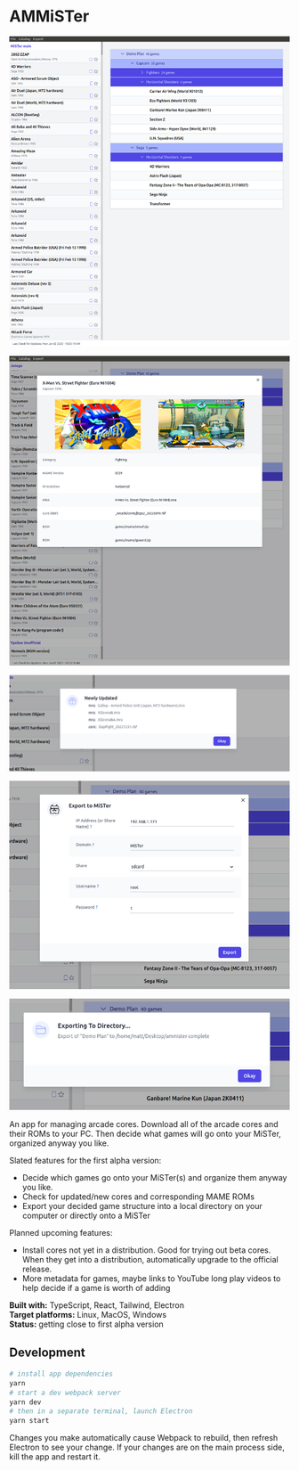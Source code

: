 # AMMiSTer

![screenshot-plan](https://github.com/city41/AMMiSTer/blob/main/screenshot-plan.png?raw=true)

![screenshot-detail](https://github.com/city41/AMMiSTer/blob/main/screenshot-detail.png?raw=true)

![screenshot-newlyUpdated](https://github.com/city41/AMMiSTer/blob/main/screenshot-newlyUpdated.png?raw=true)

![screenshot-exportToMister](https://github.com/city41/AMMiSTer/blob/main/screenshot-exportToMister.png?raw=true)

![screenshot-exportToDirectory](https://github.com/city41/AMMiSTer/blob/main/screenshot-exportToDirectory.png?raw=true)

An app for managing arcade cores. Download all of the arcade cores and their ROMs to your PC. Then decide what games will go onto your MiSTer, organized anyway you like.

Slated features for the first alpha version:

- Decide which games go onto your MiSTer(s) and organize them anyway you like.
- Check for updated/new cores and corresponding MAME ROMs
- Export your decided game structure into a local directory on your computer or directly onto a MiSTer

Planned upcoming features:

- Install cores not yet in a distribution. Good for trying out beta cores. When they get into a distribution, automatically upgrade to the official release.
- More metadata for games, maybe links to YouTube long play videos to help decide if a game is worth of adding

**Built with:** TypeScript, React, Tailwind, Electron  
**Target platforms:** Linux, MacOS, Windows  
**Status:** getting close to first alpha version

## Development

```bash
# install app dependencies
yarn
# start a dev webpack server
yarn dev
# then in a separate terminal, launch Electron
yarn start
```

Changes you make automatically cause Webpack to rebuild, then refresh Electron to see your change. If your changes are on the main process side, kill the app and restart it.
